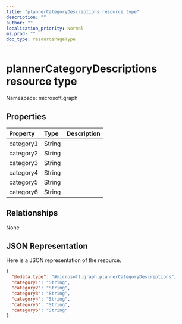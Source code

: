 ```yaml
---
title: "plannerCategoryDescriptions resource type"
description: ""
author: ""
localization_priority: Normal
ms.prod: ""
doc_type: resourcePageType
---
```


# plannerCategoryDescriptions resource type


Namespace: microsoft.graph



## Properties
|Property|Type|Description|
|:---|:---|:---|
|category1|String||
|category2|String||
|category3|String||
|category4|String||
|category5|String||
|category6|String||

## Relationships
None

## JSON Representation
Here is a JSON representation of the resource.
<!-- {
  "blockType": "resource",
  "@odata.type": "microsoft.graph.plannerCategoryDescriptions"
}
-->
``` json
{
  "@odata.type": "#microsoft.graph.plannerCategoryDescriptions",
  "category1": "String",
  "category2": "String",
  "category3": "String",
  "category4": "String",
  "category5": "String",
  "category6": "String"
}
```


